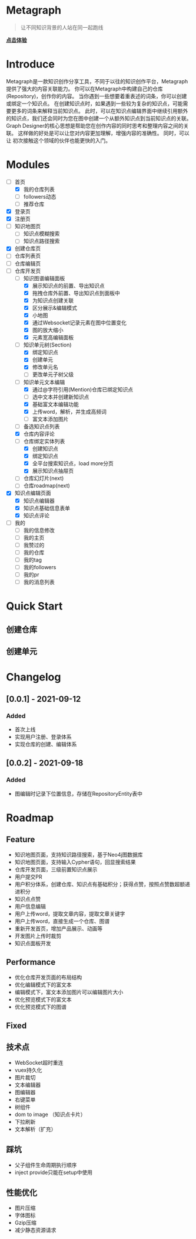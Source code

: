# Metagraph

> 让不同知识背景的人站在同一起跑线

__[点击体验](http://edu.songxiwen.com.cn)__

# Introduce
Metagraph是一款知识创作分享工具，不同于以往的知识创作平台，Metagraph提供了强大的内容关联能力。
你可以在Metagraph中构建自己的仓库(Repository)，创作你的内容。
当你遇到一些想要着重表述的词条，你可以创建或绑定一个知识点。
在创建知识点时，如果遇到一些较为复杂的知识点，可能需要更多的词条来解释当前知识点。
此时，可以在知识点编辑界面中继续引用额外的知识点，我们还会同时为您在图中创建一个从额外知识点到当前知识点的关联。
Graph Designer的核心思想是帮助您在创作内容的同时思考和整理内容之间的关联。
这样做的好处是可以让您对内容更加理解，增强内容的准确性。
同时，可以让 初次接触这个领域的伙伴也能更快的入门。

# Modules
- [ ] 首页
    - [X] 我的仓库列表
    - [ ] followers动态
    - [ ] 推荐仓库
- [X] 登录页
- [X] 注册页
- [ ] 知识地图页
   - [ ] 知识点模糊搜索
   - [ ] 知识点路径搜索  
- [X] 创建仓库页
- [ ] 仓库列表页
- [ ] 仓库编辑页  
- [ ] 仓库开发页
    - [ ] 知识图谱编辑面板
       - [X] 展示知识点的前置、导出知识点
       - [X] 拖拽仓库外前置、导出知识点到面板中 
       - [X] 为知识点创建关联
       - [X] 区分展示&编辑模式
       - [X] 小地图
       - [X] 通过Websocket记录元素在图中位置变化
       - [X] 图的放大缩小
       - [X] 元素宽高编辑面板
    - [ ] 知识单元树(Section)
       - [X] 绑定知识点
       - [X] 创建单元
       - [X] 修改单元名
       - [ ] 更改单元子树父级
    - [ ] 知识单元文本编辑
       - [X] 通过@字符引用(Mention)仓库已绑定知识点
       - [ ] 选中文本并创建新知识点
       - [X] 基础富文本编辑功能
       - [X] 上传word，解析，并生成高频词
       - [ ] 富文本添加图片
    - [ ] 备选知识点列表
    - [X] 仓库内容评论
    - [ ] 仓库绑定实体列表
        - [X] 创建知识点
        - [X] 绑定知识点
        - [X] 全平台搜索知识点，load more分页
        - [X] 展示知识点抽屉页
    - [ ] 仓库幻灯片(next)
    - [ ] 仓库roadmap(next)
- [X] 知识点编辑页面
  - [X] 知识点编辑器
  - [X] 知识点基础信息表单
  - [X] 知识点评论
- [ ] 我的
    - [ ] 我的信息修改
    - [ ] 我的主页
    - [ ] 我赞过的
    - [ ] 我的仓库
    - [ ] 我的tag
    - [ ] 我的followers
    - [ ] 我的pr
    - [ ] 我的消息列表

# Quick Start

## 创建仓库

## 创建单元


# Changelog

## [0.0.1] - 2021-09-12
### Added
- 首次上线
- 实现用户注册、登录体系
- 实现仓库的创建、编辑体系

## [0.0.2] - 2021-09-18
### Added
- 图编辑时记录下位置信息，存储在RepositoryEntity表中


# Roadmap
## Feature
- 知识地图页面，支持知识路径搜索，基于Neo4j图数据库
- 知识地图页面，支持输入Cypher语句，回显搜索结果
- 仓库开发页面，三级前置知识点展示
- 用户提交PR
- 用户积分体系，创建仓库、知识点有基础积分；获得点赞，按照点赞数超额递进积分
- 知识点点赞
- 用户信息编辑
- 用户上传word，提取文章内容，提取文章关键字
- 用户上传word，直接生成一个仓库、图谱
- 重新开发首页，增加产品展示、动画等
- 开发图片上传时裁剪
- 知识点面板开发

## Performance

- 优化仓库开发页面的布局结构
- 优化编辑模式下的富文本
- 编辑模式下，富文本添加图片可以编辑图片大小  
- 优化预览模式下的富文本
- 优化预览模式下的图谱

## Fixed



## 技术点

- WebSocket超时重连
- vuex持久化
- 图片裁切
- 文本编辑器
- 图编辑器
- 右键菜单
- 树组件
- dom to image （知识点卡片）
- 下拉刷新
- 文本解析（扩充）


## 踩坑 
- 父子组件生命周期执行顺序
- inject provide只能在setup中使用

  
## 性能优化
- 图片压缩
- 字体图标
- Gzip压缩
- 减少静态资源请求








